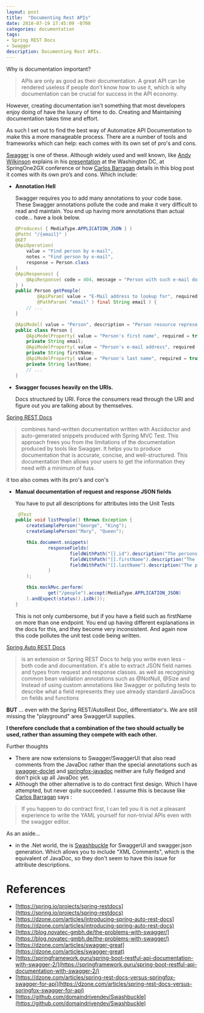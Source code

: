 ```yaml
---
layout: post
title:  "Documenting Rest APIs"
date: 2018-07-19 17:45:09 -0700
categories: documentation
tags: 
- Spring REST Docs
- Swagger
description: Documenting Rest APIs.
---
```


Why is documentation important?
> APIs are only as good as their documentation. A great API can be rendered useless if people don’t know how to use it, which is why documentation can be crucial for success in the API economy. 

However, creating documentation isn't something that most developers enjoy doing of have the luxury of time to do. Creating and Maintaining documentation takes time and effort. 

As such I set out to find the best way of Automatize API Documentation to make this a more manageable process. There are a number of tools and frameworks which can help: each comes with its own set of pro's and cons. 

[Swagger](https://swagger.io/) is one of these. Although widely used and well known, like [Andy Wilkinson](https://spring.io/team/awilkinson) explains in his [presentation](https://www.youtube.com/watch?v=k5ncCJBarRI) at the Washington DC, at SpringOne2GX conference or how [Carlos Barragan](https://blog.novatec-gmbh.de/the-problems-with-swagger/) details in this blog post it comes with its own pro’s and cons. Which include: 

* __Annotation Hell__

	Swagger requires you to add many annotations to your code base. These Swagger annotations pollute the code and make it very difficult to read and maintain. You end up having more annotations than actual code... have a look below. 

	```java
	@Produces( { MediaType.APPLICATION_JSON } )
	@Path( "/{email}" )
	@GET
	@ApiOperation( 
	    value = "Find person by e-mail", 
	    notes = "Find person by e-mail", 
	    response = Person.class 
	)
	@ApiResponses( {
	    @ApiResponse( code = 404, message = "Person with such e-mail doesn't exists" )    
    } )
	public Person getPeople( 
	        @ApiParam( value = "E-Mail address to lookup for", required = true ) 
	        @PathParam( "email" ) final String email ) {
	    // ...
	}

	@ApiModel( value = "Person", description = "Person resource representation" )
	public class Person {
	    @ApiModelProperty( value = "Person's first name", required = true ) 
	    private String email;
	    @ApiModelProperty( value = "Person's e-mail address", required = true ) 
	    private String firstName;
	    @ApiModelProperty( value = "Person's last name", required = true ) 
	    private String lastName;
	    // ...
	}
	```

* __Swagger focuses heavily on the URIs.__

	Docs structured by URI. Force the consumers read through the URI and figure out you are talking about by themselves. 

[Spring REST Docs](https://spring.io/projects/spring-restdocs) 
> combines hand-written documentation written with Asciidoctor and auto-generated snippets produced with Spring MVC Test. This approach frees you from the limitations of the documentation produced by tools like Swagger. It helps you to produce documentation that is accurate, concise, and well-structured. This documentation then allows your users to get the information they need with a minimum of fuss.

it too also comes with its pro's and con's

* __Manual documentation of request and response JSON fields__
	
	You have to put all descriptions for attributes into the Unit Tests

	```java
	 @Test
    public void listPeople() throws Exception {
        createSamplePerson("George", "King");
        createSamplePerson("Mary", "Queen");

        this.document.snippets(
                responseFields(
                        fieldWithPath("[].id").description("The persons' ID"),
                        fieldWithPath("[].firstName").description("The persons' first name"),
                        fieldWithPath("[].lastName").description("The persons' last name")
                )
        );

        this.mockMvc.perform(
                get("/people").accept(MediaType.APPLICATION_JSON)
        ).andExpect(status().isOk());
    }
	```

	This is not only cumbersome, but if you have a field such as firstName	 on more than one endpoint. You end up having different explanations in the docs for this, and they become very inconsistent. And again now this code pollutes the unit test code being written. 

[Spring Auto REST Docs](https://github.com/ScaCap/spring-auto-restdocs)
> is an extension or Spring REST Docs to help you write even less - both code and documentation.
> it's able to extract JSON field names and types from request and response classes.
as well as recognising common bean validation annotations such as @NotNull, @Size
and 
> Instead of using custom annotations like Swagger or polluting tests to describe what a field represents
they use already standard JavaDocs on fields and functions

__BUT__ ... even with the Spring REST/AutoRest Doc, differentiator's. We are still missing the "playground" area SwaggerUI supplies. 

__I therefore conclude that a combination of the two should actually be used, rather than assuming they compete with each other.__

Further thoughts
- There are now extensions to Swagger/SwaggerUI that also read comments from the JavaDoc rather than the special annotations such as [swagger-doclet](https://github.com/conorroche/swagger-doclet) and [springfox-javadoc](https://github.com/springfox/springfox-javadoc) neither are fully fledged and don't pick up all JavaDoc yet. 
- Although the other alternative is to do contract first design. Which I have attempted, but never quite succeeded. I assume this is because like [Carlos Barragan](https://blog.novatec-gmbh.de/the-problems-with-swagger/) says :
> If you happen to do contract first, I can tell you it is not a pleasant experience to write the YAML yourself for non-trivial APIs even with the swagger editor.

As an aside... 
- in the .Net world, the is [Swashbuckle](https://github.com/domaindrivendev/Swashbuckle) for SwaggerUI and swagger.json generation. Which allows you to include "XML Comments", which is the equivalent of JavaDoc, so they don't seem to have this issue for attribute descriptions.

References
====
- [https://spring.io/projects/spring-restdocs](https://spring.io/projects/spring-restdocs) 
- [https://dzone.com/articles/introducing-spring-auto-rest-docs](https://dzone.com/articles/introducing-spring-auto-rest-docs)
- [https://blog.novatec-gmbh.de/the-problems-with-swagger/](https://blog.novatec-gmbh.de/the-problems-with-swagger/)
- [https://dzone.com/articles/swagger-great](https://dzone.com/articles/swagger-great)
- [https://springframework.guru/spring-boot-restful-api-documentation-with-swagger-2/](https://springframework.guru/spring-boot-restful-api-documentation-with-swagger-2/)
- [https://dzone.com/articles/spring-rest-docs-versus-springfox-swagger-for-api](https://dzone.com/articles/spring-rest-docs-versus-springfox-swagger-for-api)
- [https://github.com/domaindrivendev/Swashbuckle](https://github.com/domaindrivendev/Swashbuckle)